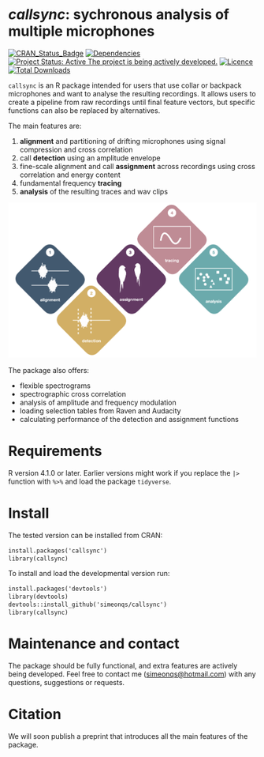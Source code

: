 # *callsync*: sychronous analysis of multiple microphones

[![CRAN_Status_Badge](https://www.r-pkg.org/badges/version/callsync)](https://cran.r-project.org/package=callsync)
[![Dependencies](https://tinyverse.netlify.com/badge/callsync)](https://cran.r-project.org/package=callsync) 
[![Project Status: Active  The project is being actively developed.](https://www.repostatus.org/badges/latest/active.svg)](https://www.repostatus.org/#active)
[![Licence](https://img.shields.io/badge/licence-GPL--2-blue.svg)](https://www.gnu.org/licenses/gpl-2.0.en.html) 
[![Total Downloads](https://cranlogs.r-pkg.org/badges/grand-total/callsync)](https://cranlogs.r-pkg.org/badges/grand-total/callsync)

`callsync` is an R package intended for users that use collar or backpack microphones and want to analyse the resulting recordings. It allows users to create a pipeline from raw recordings until final feature vectors, but specific functions can also be replaced by alternatives. 

The main features are:

1. **alignment** and partitioning of drifting microphones using signal compression and cross correlation
2. call **detection** using an amplitude envelope
3. fine-scale alignment and call **assignment** across recordings using cross correlation and energy content
4. fundamental frequency **tracing**
5. **analysis** of the resulting traces and wav clips

![*Flowchart for the `callsync` package.*](flowchart.png)

The package also offers:

- flexible spectrograms
- spectrographic cross correlation
- analysis of amplitude and frequency modulation
- loading selection tables from Raven and Audacity
- calculating performance of the detection and assignment functions

# Requirements

R version 4.1.0 or later. Earlier versions might work if you replace the `|>` function with `%>%` and load the package `tidyverse`.

# Install

The tested version can be installed from CRAN:

```
install.packages('callsync')
library(callsync)
```

To install and load the developmental version run:

```
install.packages('devtools')
library(devtools)
devtools::install_github('simeonqs/callsync')
library(callsync)
```

# Maintenance and contact

The package should be fully functional, and extra features are actively being developed. Feel free to contact me (<simeonqs@hotmail.com>) with any questions, suggestions or requests.

# Citation

We will soon publish a preprint that introduces all the main features of the package. 
